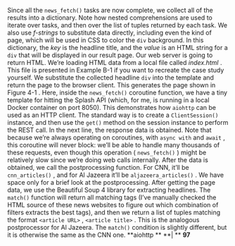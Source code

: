 Since all the  `news_fetch()`  tasks are now complete, we collect all of the results into a dictionary. Note how nested comprehensions are used to iterate over tasks, and then over the list of tuples returned by each task. We also use  *f-strings*  to substitute data directly, including even the kind of page, which will be used in CSS to color the  `div`  background. In this dictionary, the  *key*  is the headline title, and the  *value*  is an HTML string for a  `div`  that will be displayed in our result page. Our web server is going to return HTML. We’re loading HTML data from a local file called  *index.html* . This file is presented in  Example B-1  if you want to recreate the case study yourself. We substitute the collected headline  `div`  into the template and return the page to the browser client. This generates the page shown in  Figure 4-1 . Here, inside the  `news_fetch()`  coroutine function, we have a tiny template for hitting the Splash API (which, for me, is running in a local Docker container on port 8050). This demonstrates how  `aiohttp`  can be used as an HTTP client. The standard way is to create a  `ClientSession()`  instance, and then use the `get()`  method on the session instance to perform the REST call. In the next line, the response data is obtained. Note that because we’re always operating on coroutines, with  `async with`  and  `await` , this coroutine will never block: we’ll be able to handle many thousands of these requests, even though this operation ( `news_fetch()` ) might be relatively slow since we’re doing web calls internally. After the data is obtained, we call the postprocessing function. For CNN, it’ll be `cnn_articles()` , and for Al Jazeera it’ll be  `aljazeera_articles()` . We have space only for a brief look at the postprocessing. After getting the page data, we use the Beautiful Soup 4 library for extracting headlines. The  `match()`  function will return all matching tags (I’ve manually checked the HTML source of these news websites to figure out which combination of filters extracts the best tags), and then we return a list of tuples matching the format `<article URL>` ,  `<article title>` . This is the analogous postprocessor for Al Jazeera. The  `match()`  condition is slightly different, but it is otherwise the same as the CNN one. **aiohttp ** **| ** **97**